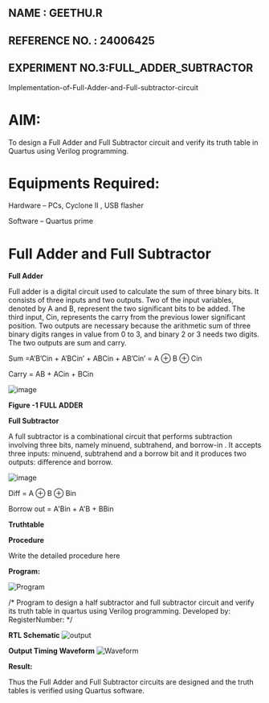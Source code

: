  ## NAME : GEETHU.R
 ## REFERENCE NO. : 24006425
 ## EXPERIMENT NO.3:FULL_ADDER_SUBTRACTOR

Implementation-of-Full-Adder-and-Full-subtractor-circuit

# AIM:

To design a Full Adder and Full Subtractor circuit and verify its truth table in Quartus using Verilog programming.

# Equipments Required:

Hardware – PCs, Cyclone II , USB flasher

Software – Quartus prime

# Full Adder and Full Subtractor

**Full Adder**

Full adder is a digital circuit used to calculate the sum of three binary bits. It consists of three inputs and two outputs. Two of the input variables, denoted by A and B, represent the two significant bits to be added. The third input, Cin, represents the carry from the previous lower significant position. Two outputs are necessary because the arithmetic sum of three binary digits ranges in value from 0 to 3, and binary 2 or 3 needs two digits. The two outputs are sum and carry.

Sum =A’B’Cin + A’BCin’ + ABCin + AB’Cin’ = A ⊕ B ⊕ Cin 

Carry = AB + ACin + BCin

![image](https://github.com/naavaneetha/FULL_ADDER_SUBTRACTOR/assets/154305477/0f30ba51-5ffb-4198-845f-18e054f675e7)

**Figure -1 FULL ADDER**

**Full Subtractor**

A full subtractor is a combinational circuit that performs subtraction involving three bits, namely minuend, subtrahend, and borrow-in . It accepts three inputs: minuend, subtrahend and a borrow bit and it produces two outputs: difference and borrow.

![image](https://github.com/naavaneetha/FULL_ADDER_SUBTRACTOR/assets/154305477/02b24f51-ab51-4304-9ad6-7b81ffc1ead5)

Diff = A ⊕ B ⊕ Bin 

Borrow out = A'Bin + A'B + BBin

**Truthtable**

**Procedure**

Write the detailed procedure here

**Program:**

![Program](https://github.com/user-attachments/assets/929f9940-2ff6-4fad-8c90-508af8e6e072)


/* Program to design a half subtractor and full subtractor circuit and verify its truth table in quartus using Verilog programming. Developed by: RegisterNumber:
*/

**RTL Schematic**
![output](https://github.com/user-attachments/assets/84f9a9c1-9496-4817-a912-b6b725a35710)


**Output Timing Waveform**
![Waveform](https://github.com/user-attachments/assets/3abd7328-8ed8-4058-8000-0f5f23f1a409)

**Result:**

Thus the Full Adder and Full Subtractor circuits are designed and the truth tables is verified using Quartus software.



